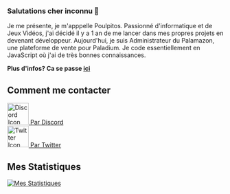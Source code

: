 ### Salutations cher inconnu 👋

Je me présente, je m'apppelle Poulpitos. Passionné d'informatique et de Jeux Vidéos, j'ai décidé il y a 1 an de me lancer dans mes propres projets en devenant développeur. Aujourd'hui, je suis Administrateur du Palamazon, une plateforme de vente pour Paladium. Je code essentiellement en JavaScript où j'ai de très bonnes connaissances. 

**Plus d'infos? Ca se passe [ici](https://github.com/OverSquid/OverSquid/issues)**

## Comment me contacter

<a href="https://discord.bio/p/oversquid"><img src="https://i.ibb.co/rQyv9MQ/discord-new-logo.png" width="50px" alt="Discord Icon"> Par Discord </a><br>
<a href="https://twitter.com/Poulpitos_"><img src="https://i.ibb.co/pQV3wJp/944px-Twitter-Bird-svg.png" width="50px" alt="Twitter Icon"> Par Twitter </a>

## Mes Statistiques

[![Mes Statistiques](https://github-readme-stats.vercel.app/api?username=OverSquid&count_private=true&theme=tokyonight&show_icons=true)](https://github.com/anuraghazra/github-readme-stats)


